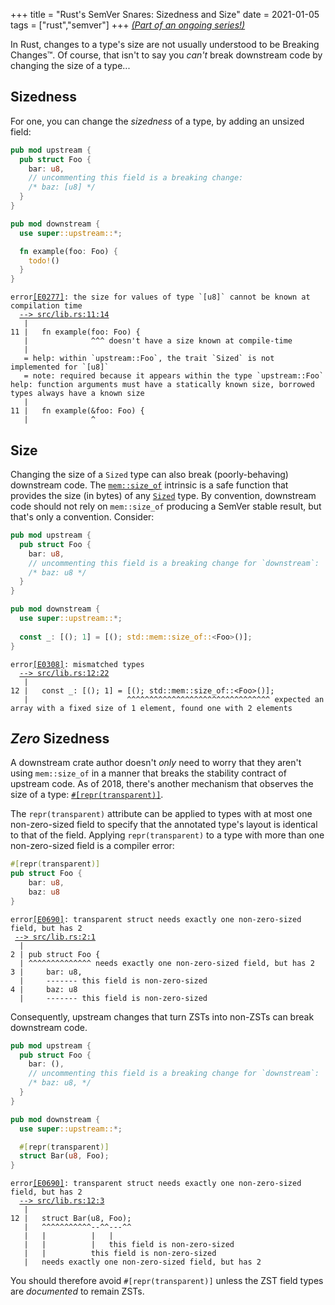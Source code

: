 +++
title = "Rust's SemVer Snares: Sizedness and Size"
date = 2021-01-05
tags = ["rust","semver"]
+++
[*(Part of an ongoing series!)*](/blog/semver-snares)

In Rust, changes to a type's size are not usually understood to be Breaking Changes™. Of course, that isn't to say you *can't* break downstream code by changing the size of a type...

<!-- more -->

## Sizedness
For one, you can change the *sizedness* of a type, by adding an unsized field:
```rust
pub mod upstream {
  pub struct Foo {
    bar: u8,
    // uncommenting this field is a breaking change:
    /* baz: [u8] */
  }
}

pub mod downstream {
  use super::upstream::*;

  fn example(foo: Foo) {
    todo!()
  }
}
```

<pre class="language-rust_errors"><code class="language-rust_errors"><span class="token error">error<a class="token error-explanation" href="https://doc.rust-lang.org/stable/error-index.html#E0277" target="_blank">[E0277]</a>: the size for values of type `[u8]` cannot be known at compilation time</span>
  <a class="token error-location" href="#" data-line="11" data-col="14">--&gt; src/lib.rs:11:14
</a>   |
11 |   fn example(foo: Foo) {
   |              ^^^ doesn't have a size known at compile-time
   |
   = <span class="token rust-errors-help">help: within `upstream::Foo`, the trait `Sized` is not implemented for `[u8]`
</span><span class="token note">   = note: required because it appears within the type `upstream::Foo`</span>
<span class="token rust-errors-help">help: function arguments must have a statically known size, borrowed types always have a known size
</span>   |
11 |   fn example(&amp;foo: Foo) {
   |              ^
</code></pre>

## Size
Changing the size of a `Sized` type can also break (poorly-behaving) downstream code. The [`mem::size_of`](https://doc.rust-lang.org/core/mem/fn.size_of.html) intrinsic is a safe function that provides the size (in bytes) of any [`Sized`](https://doc.rust-lang.org/core/marker/trait.Sized.html) type. By convention, downstream code should not rely on `mem::size_of` producing a SemVer stable result, but that's only a convention. Consider:
```rust
pub mod upstream {
  pub struct Foo {
    bar: u8,
    // uncommenting this field is a breaking change for `downstream`:
    /* baz: u8 */
  }
}

pub mod downstream {
  use super::upstream::*;
  
  const _: [(); 1] = [(); std::mem::size_of::<Foo>()];
}
```
<pre class="language-rust_errors"><code class="language-rust_errors"><span class="token error">error<a class="token error-explanation" href="https://doc.rust-lang.org/stable/error-index.html#E0308" target="_blank">[E0308]</a>: mismatched types</span>
  <a class="token error-location" href="#" data-line="12" data-col="22">--&gt; src/lib.rs:12:22
</a>   |
12 |   const _: [(); 1] = [(); std::mem::size_of::&lt;Foo&gt;()];
   |                      ^^^^^^^^^^^^^^^^^^^^^^^^^^^^^^^^ expected an array with a fixed size of 1 element, found one with 2 elements
</code></pre>

## *Zero* Sizedness
A downstream crate author doesn't *only* need to worry that they aren't using `mem::size_of` in a manner that breaks the stability contract of upstream code. As of 2018, there's another mechanism that observes the size of a type: [`#[repr(transparent)]`](https://doc.rust-lang.org/1.26.2/unstable-book/language-features/repr-transparent.html).

The `repr(transparent)` attribute can be applied to types with at most one non-zero-sized field to specify that the annotated type's layout is identical to that of the field. Applying `repr(transparent)` to a type with more than one non-zero-sized field is a compiler error:
```rust
#[repr(transparent)]
pub struct Foo {
    bar: u8,
    baz: u8
}
```

<pre class="  language-rust_errors"><code class="  language-rust_errors"><span class="token error">error<a class="token error-explanation" href="https://doc.rust-lang.org/stable/error-index.html#E0690" target="_blank">[E0690]</a>: transparent struct needs exactly one non-zero-sized field, but has 2</span>
 <a class="token error-location" href="#" data-line="2" data-col="1">--&gt; src/lib.rs:2:1
</a>  |
2 | pub struct Foo {
  | ^^^^^^^^^^^^^^ needs exactly one non-zero-sized field, but has 2
3 |     bar: u8,
  |     ------- this field is non-zero-sized
4 |     baz: u8
  |     ------- this field is non-zero-sized
</code></pre>

Consequently, upstream changes that turn ZSTs into non-ZSTs can break downstream code.

```rust
pub mod upstream {
  pub struct Foo {
    bar: (),
    // uncommenting this field is a breaking change for `downstream`:
    /* baz: u8, */
  }
}

pub mod downstream {
  use super::upstream::*;

  #[repr(transparent)]
  struct Bar(u8, Foo);
}
```
<pre class="language-rust_errors"><code class="language-rust_errors"><span class="token error">error<a class="token error-explanation" href="https://doc.rust-lang.org/stable/error-index.html#E0690" target="_blank">[E0690]</a>: transparent struct needs exactly one non-zero-sized field, but has 2</span>
  <a class="token error-location" href="#" data-line="12" data-col="3">--&gt; src/lib.rs:12:3
</a>   |
12 |   struct Bar(u8, Foo);
   |   ^^^^^^^^^^^--^^---^^
   |   |          |   |
   |   |          |   this field is non-zero-sized
   |   |          this field is non-zero-sized
   |   needs exactly one non-zero-sized field, but has 2
</code></pre>

You should therefore avoid `#[repr(transparent)]` unless the ZST field types are *documented* to remain ZSTs.
